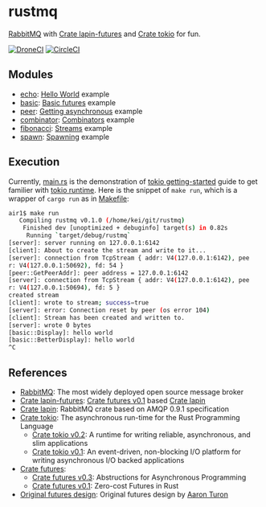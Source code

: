 # rustmq

[RabbitMQ] with [Crate lapin-futures] and [Crate tokio] for fun.

[![DroneCI]](https://cloud.drone.io/keithnoguchi/rustmq)
[![CircleCI]](https://circleci.com/gh/keithnoguchi/workflows/rustmq)

[DroneCI]: https://cloud.drone.io/api/badges/keithnoguchi/rustmq/status.svg
[CircleCI]: https://circleci.com/gh/keithnoguchi/rustmq.svg?style=svg

## Modules

- [echo]: [Hello World] example
- [basic]: [Basic futures] example
- [peer]: [Getting asynchronous] example
- [combinator]: [Combinators] example
- [fibonacci]: [Streams] example
- [spawn]: [Spawning] example

[echo]: src/echo.rs
[basic]: src/basic.rs
[peer]: src/peer.rs
[combinator]: src/combinator.rs
[fibonacci]: src/fibonacci.rs
[spawn]: src/spawn.rs
[hello world]: https://tokio.rs/docs/getting-started/hello-world/
[basic futures]: https://tokio.rs/docs/futures/basic/
[getting asynchronous]: https://tokio.rs/docs/futures/getting_asynchronous/
[combinators]: https://tokio.rs/docs/futures/combinators/
[streams]: https://tokio.rs/docs/futures/streams/
[spawning]: https://tokio.rs/docs/futures/spawning/

## Execution

Currently, [main.rs] is the demonstration of [tokio getting-started] guide
to get familier with [tokio runtime].  Here is the snippet of `make run`,
which is a wrapper of `cargo run` as in [Makefile]:

```sh
air1$ make run
   Compiling rustmq v0.1.0 (/home/kei/git/rustmq)
    Finished dev [unoptimized + debuginfo] target(s) in 0.82s
     Running `target/debug/rustmq`
[server]: server running on 127.0.0.1:6142
[client]: About to create the stream and write to it...
[server]: connection from TcpStream { addr: V4(127.0.0.1:6142), pee
r: V4(127.0.0.1:50692), fd: 54 }
[peer::GetPeerAddr]: peer address = 127.0.0.1:6142
[server]: connection from TcpStream { addr: V4(127.0.0.1:6142), pee
r: V4(127.0.0.1:50694), fd: 5 }
created stream
[client]: wrote to stream; success=true
[server]: error: Connection reset by peer (os error 104)
[client]: Stream has been created and written to.
[server]: wrote 0 bytes
[basic::Display]: hello world
[basic::BetterDisplay]: hello world
^C
```

[main.rs]: src/main.rs
[Makefile]: Makefile

## References

- [RabbitMQ]: The most widely deployed open source message broker
- [Crate lapin-futures]: [Crate futures v0.1] based [Crate lapin]
- [Crate lapin]: RabbitMQ crate based on AMQP 0.9.1 specification
- [Crate tokio]: The asynchronous run-time for the Rust Programming Language
  - [Crate tokio v0.2]: A runtime for writing reliable, asynchronous, and slim applications
  - [Crate tokio v0.1]: An event-driven, non-blocking I/O platform for writing asynchronous I/O backed applications
- [Crate futures]:
  - [Crate futures v0.3]: Abstructions for Asynchronous Programming
  - [Crate futures v0.1]: Zero-cost Futures in Rust
- [Original futures design]: Original futures design by [Aaron Turon]

[RabbitMQ]: https://www.rabbitmq.com
[crate lapin-futures]: https://docs.rs/lapin-futures/0.28.2/lapin_futures/
[crate lapin]: https://docs.rs/lapin/0.28.2/lapin/
[crate tokio]: https://tokio.rs/
[crate tokio v0.2]: https://docs.rs/tokio/0.2.0-alpha.6/tokio/
[crate tokio v0.1]: https://docs.rs/tokio/0.1.22/tokio/
[tokio getting-started]: https://tokio.rs/docs/getting-started/hello-world/
[tokio runtime]: https://tokio.rs/docs/getting-started/runtime/
[crate futures]: http://futures.rs/
[crate futures v0.3]: https://docs.rs/futures/0.3.1/
[crate futures v0.1]: https://docs.rs/futures/0.1.29/
[original futures design]: https://aturon.github.io/blog/2016/09/07/futures-design/
[Aaron Turon]: https://aturon.github.io/blog/
